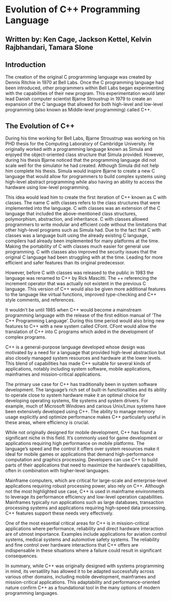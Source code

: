 # Evolution of C++ Programming Language
## Written by: Ken Cage, Jackson Kettel, Kelvin Rajbhandari, Tamara Slone
## Introduction
The creation of the original C programming language was created by Dennis Ritchie in 1970 at Bell Labs. Once the C programming language had been introduced, other programmers within Bell Labs began experimenting with the capabilities of their new program. This experimentation would later lead Danish computer scientist Bjarne Stroustrup in 1979 to create an expansion of the C language that allowed for both high-level and low-level programming (also known as Middle-level programming) called C++.

## The Evolution of C++
During his time working for Bell Labs, Bjarne Stroustrup was working on his PHD thesis for the Computing Laboratory of Cambridge University. He originally worked with a programming language known as Simula and enjoyed the object-oriented class structure that Simula provided. However, during his thesis Bjarne noticed that the programming language did not scale well for the simulator he had created. Although Simula did not help him complete his thesis. Simula would inspire Bjarne to create a new C language that would allow for programmers to build complex systems using high-level abstract programming while also having an ability to access the hardware using low-level programming. 
    
This idea would lead him to create the first iteration of C++ known as C with classes. The name C with classes refers to the class structures that were implemented into the language. C with classes was an extension of the C language that included the above-mentioned class structures, polymorphism, abstraction, and inheritance. C with classes allowed programmers to write modular and efficient code without the limitations that other high-level programs such as Simula had. Due to the fact that C with classes was a language built using the already existing C language, compilers had already been implemented for many platforms at the time. Making the portability of C with classes much easier for general use programming. C with classes also improved the security issues that the original C language had been struggling with at the time. Leading for more efficient and safer features than its original predecessor.
    
However, before C with classes was released to the public in 1983 the language was renamed to C++ by Rick Mascitti. The ++ referencing the increment operator that was actually not existent in the previous C language. This version of C++ would also be given more additional features to the language like virtual functions, improved type-checking and C++ style comments, and references.
	  
It wouldn’t be until 1985 when C++ would become a mainstream programming language with the release of the first edition manual of 'The C++ Programming Language’. During this time period would also bring new features to C++ with a new system called CFont. CFont would allow the translation of C++ into C programs which aided in the development of complex programs. 

<!--- Jackson place your portion here -->
<!--- Jackson place your portion here -->
<!--- Jackson place your portion here -->

C++ is a general-purpose language developed whose design was motivated by a need for a language that provided high-level abstraction but also closely managed system resources and hardware at the lower levels. This blend of capabilities has made C++ suitable for several kinds of applications, notably including system software, mobile applications, mainframes and mission-critical applications.

The primary use case for C++ has traditionally been in system software development. The language’s rich set of built-in functionalities and its ability to operate close to system hardware make it an optimal choice for developing operating systems, file systems and system drivers. For example, much of Microsoft Windows and carious Unix/Linux systems have been extensively developed using C++. The ability to manage memory usage explicitly and optimize performance makes C++ particularly useful in these areas, where efficiency is crucial.

While not originally designed for mobile development, C++ has found a significant niche in this field. It’s commonly used for game development or applications requiring high performance on mobile platforms. The language’s speed and the control it offers over system resources make it ideal for mobile games or applications that demand high-performance computation and graphics processing. Developers can use C++ to build parts of their applications that need to maximize the hardware’s capabilities, often in combination with higher-level languages.

Mainframe computers, which are critical for large-scale and enterprise-level applications requiring robust processing power, also rely on C++. Although not the most highlighted use case, C++ is used in mainframe environments to leverage its performance efficiency and low-level operation capabilities. Mainframes typically run applications such as large databases, transaction processing systems and applications requiring high-speed data processing. C++ features support these needs very effectively.

One of the most essential critical areas for C++ is in mission-critical applications where performance, reliability and direct hardware interaction are of utmost importance. Examples include applications for aviation control systems, medical systems and automotive safety systems. The reliability and fine control over hardware interactions that C++ offers are indispensable in these situations where a failure could result in significant consequences.

In summary, while C++ was originally designed with systems programming in mind, its versatility has allowed it to be adapted successfully across various other domains, including mobile development, mainframes and mission-critical applications. This adaptability and performance-oriented nature confirm C++ as a foundational tool in the many options of modern programming languages.
